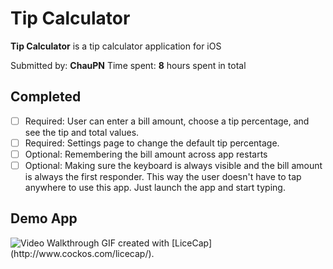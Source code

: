 # Tip Calculator

**Tip Calculator** is a tip calculator application for iOS

Submitted by: **ChauPN**
Time spent: **8** hours spent in total

## Completed

- [ ] Required: User can enter a bill amount, choose a tip percentage, and see the tip and total values.
- [ ] Required: Settings page to change the default tip percentage.
- [ ] Optional: Remembering the bill amount across app restarts
- [ ] Optional: Making sure the keyboard is always visible and the bill amount is always the first responder. This way the user doesn't have to tap anywhere to use this app. Just launch the app and start typing.

## Demo App 

<img src='https://drive.google.com/open?id=0B5MhYw3OHDBhWHZZMkJnNkZQdE0/view' title='Tip Calculator' width='' alt='Video Walkthrough' />
GIF created with [LiceCap](http://www.cockos.com/licecap/).
